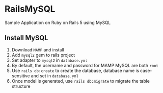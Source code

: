 # RailsMySQL
Sample Application on Ruby on Rails 5 using MySQL

## Install MySQL

1. Download `MAMP` and install
2. Add `mysql2` gem to rails project
3. Set adapter to `mysql2` in `database.yml` 
4. By default, the username and password for MAMP MySQL are both `root` 
5. Use `rails db:create` to create the database, database name is case-sensitive and set in `database.yml` 
6. Once model is generated, use `rails db:migrate` to migrate the table structure